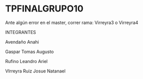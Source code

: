 # TPFINALGRUPO10

Ante algún error en el master, correr rama: Virreyra3 o Virreyra4

INTEGRANTES

Avendaño Anahi

Gaspar Tomas Augusto

Rufino Leandro Ariel

VIrreyra Ruiz Josue Natanael


